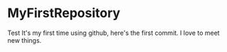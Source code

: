 # MyFirstRepository
Test
It's my first time using github, here's the first commit. I love to meet new things.
